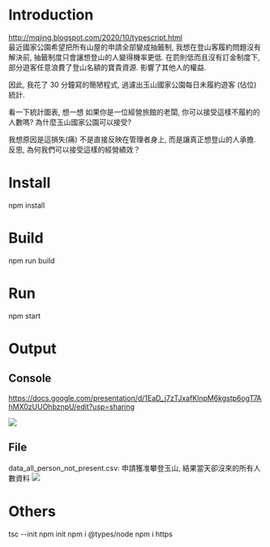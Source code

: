 # Introduction
http://mqjing.blogspot.com/2020/10/typescript.html <br>
最近國家公園希望把所有山屋的申請全部變成抽籤制, 我想在登山客履約問題沒有解決前, 抽籤制度只會讓想登山的人變得機率更低.  在罰則低而且沒有訂金制度下, 部分遊客任意浪費了登山名額的寶貴資源. 影響了其他人的權益.

因此, 我花了 30 分鐘寫的簡陋程式, 過濾出玉山國家公園每日未履約遊客 (佔位) 統計. 

看一下統計圖表, 想一想
如果你是一位經營旅館的老闆, 你可以接受這樣不履約的人數嗎? 
為什麼玉山國家公園可以接受? 

我想原因是這損失(痛) 不是直接反映在管理者身上, 而是讓真正想登山的人承擔.   
反思, 為何我們可以接受這樣的經營績效？


# Install
npm install

# Build
npm run build

# Run
npm start

# Output
## Console
https://docs.google.com/presentation/d/1EaD_j7zTJxafKlnpM6kgstp6ogT7AhMX0zUUOhbznpU/edit?usp=sharing

<image src="https://1.bp.blogspot.com/-547i2SXObZ4/X4Mu_nYDDBI/AAAAAAAAiIU/XuvzJZOYtKglL_h7qFBGiiE3ifp4_2m6QCLcBGAsYHQ/s1566/Screen%2BShot%2B2020-10-12%2Bat%2B12.12.31%2BAM.png">

## File
data_all_person_not_present.csv: 申請獲准攀登玉山, 結果當天卻沒來的所有人數資料
<image src="https://1.bp.blogspot.com/-45b9ikEnvW8/X4MxwcnmzDI/AAAAAAAAiIg/Dj5V5RDC4DAb1-u3uLF8_VuF3okcHCR5wCLcBGAsYHQ/s2048/Screen%2BShot%2B2020-10-12%2Bat%2B12.23.53%2BAM.png">



# Others
tsc --init
npm init 
npm i @types/node
npm i https
